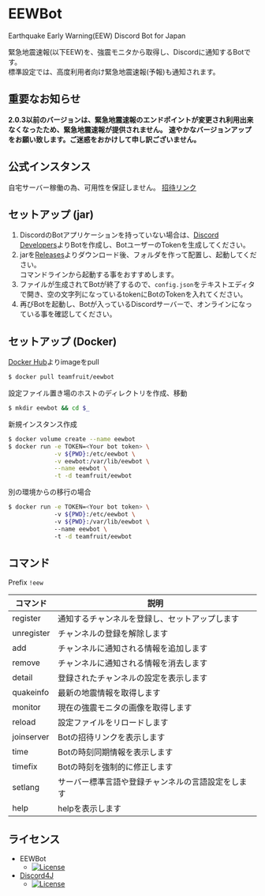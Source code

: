 # EEWBot
Earthquake Early Warning(EEW) Discord Bot for Japan

緊急地震速報(以下EEW)を、強震モニタから取得し、Discordに通知するBotです。  
標準設定では、高度利用者向け緊急地震速報(予報)も通知されます。

## 重要なお知らせ
**2.0.3以前のバージョンは、緊急地震速報のエンドポイントが変更され利用出来なくなったため、緊急地震速報が提供されません。**
**速やかなバージョンアップをお願い致します。ご迷惑をおかけして申し訳ございません。**

## 公式インスタンス
自宅サーバー稼働の為、可用性を保証しません。
[招待リンク](https://discordapp.com/oauth2/authorize?client_id=329257498668302346&scope=bot&permissions=523344)

## セットアップ (jar)
1. DiscordのBotアプリケーションを持っていない場合は、[Discord Developers](https://discordapp.com/developers/applications/me)よりBotを作成し、BotユーザーのTokenを生成してください。  
1. jarを[Releases](https://github.com/Team-Fruit/EEWBot/releases/latest)よりダウンロード後、フォルダを作って配置し、起動してください。  
コマンドラインから起動する事をおすすめします。
1. ファイルが生成されてBotが終了するので、`config.json`をテキストエディタで開き、空の文字列になっているtokenにBotのTokenを入れてください。
1. 再びBotを起動し、Botが入っているDiscordサーバーで、オンラインになっている事を確認してください。

## セットアップ (Docker)
[Docker Hub](https://hub.docker.com/r/teamfruit/eewbot)よりimageをpull
```sh
$ docker pull teamfruit/eewbot
```
設定ファイル置き場のホストのディレクトリを作成、移動
```sh
$ mkdir eewbot && cd $_
```
新規インスタンス作成
```sh
$ docker volume create --name eewbot
$ docker run -e TOKEN=<Your bot token> \
             -v ${PWD}:/etc/eewbot \
             -v eewbot:/var/lib/eewbot \
             --name eewbot \
             -t -d teamfruit/eewbot
```
別の環境からの移行の場合
```sh	
$ docker run -e TOKEN=<Your bot token> \	
             -v ${PWD}:/etc/eewbot \	
             -v ${PWD}:/var/lib/eewbot \	
             --name eewbot \	
             -t -d teamfruit/eewbot	
```

## コマンド
Prefix `!eew`

|コマンド|説明|
|---|---|
|register|通知するチャンネルを登録し、セットアップします|
|unregister|チャンネルの登録を解除します|
|add|チャンネルに通知される情報を追加します|
|remove|チャンネルに通知される情報を消去します|
|detail|登録されたチャンネルの設定を表示します|
|quakeinfo|最新の地震情報を取得します|
|monitor|現在の強震モニタの画像を取得します|
|reload|設定ファイルをリロードします|
|joinserver|Botの招待リンクを表示します|
|time|Botの時刻同期情報を表示します|
|timefix|Botの時刻を強制的に修正します|
|setlang|サーバー標準言語や登録チャンネルの言語設定をします|
|help|helpを表示します|

## ライセンス
- EEWBot
  - [![License](https://img.shields.io/badge/license-MIT-blue.svg?style=flat)](https://github.com/Team-Fruit/EEWBot/blob/master/LICENSE.md)
- [Discord4J](https://github.com/austinv11/Discord4J)
  - [![License](https://img.shields.io/badge/License-LGPLv3-blue.svg?style=flat)](https://github.com/austinv11/Discord4J/blob/master/LICENSE.txt)
